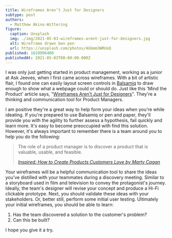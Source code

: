 ```yaml
---
title: Wireframes Aren’t Just for Designers
subtype: post
authors:
  - Matthew Akino-Wittering
figure:
  caption: Unsplash
  img: ./img/2021-05-03-wireframes-arent-just-for-designers.jpg
  alt: Wireframe drawn ben pen
  url: https://unsplash.com/photos/4UGmm3WRUoQ
published: 1619996400
publishedAt: 2021-05-03T00:00:00.000Z
---
```

I was only just getting started in product management, working as a junior at Ask Jeeves, when I first came across wireframes. With a bit of artistic flair, I found one can easily layout screen controls in [Balsamiq](https://balsamiq.com/) to draw enough to show what a webpage could or should do. Just like this 'Mind the Product' article says, "[Wireframes Aren’t Just for Designers](https://www.mindtheproduct.com/wireframes-arent-just-for-designers/)". They're a thinking and communication tool for Product Managers.

I am positive they're a great way to help form your ideas when you're while ideating. If you're prepared to use Balsamiq or pen and paper, they'll provide you with the agility to further assess a hypothesis, fail quickly and learn more. It's easy to become preoccupied with find this solution. However, it's always important to remember there is a team around you to help you do the following:

> The role of a product manager is to discover a product that is valuable, usable, and feasible.
>
> <cite>[Inspired: How to Create Products Customers Love by Marty Cagan](https://www.amazon.co.uk/gp/product/0981690408/)</cite>

Your wireframes will be a helpful communication tool to share the ideas you've distilled with your teammates during a discovery meeting. Similar to a storyboard used in film and television to convey the protagonist's journey. Ideally, the team's designer will revise your concept and produce a Hi-Fi clickable prototype. Next, you should validate these ideas with your stakeholders. Or, better still, perform some initial user testing. Ultimately your initial wireframes, you should be able to learn:

1. Has the team discovered a solution to the customer's problem?
2. Can this be built?

I hope you give it a try.
